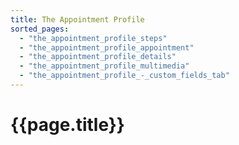 ```yaml
---
title: The Appointment Profile
sorted_pages:
  - "the_appointment_profile_steps"
  - "the_appointment_profile_appointment"
  - "the_appointment_profile_details"
  - "the_appointment_profile_multimedia"
  - "the_appointment_profile_-_custom_fields_tab"
---
```

# {{page.title}}
